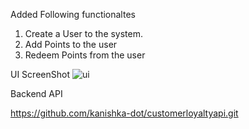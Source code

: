 Added Following functionaltes

1. Create a User to the system.
2. Add Points to the user
3. Redeem Points from the user

UI ScreenShot
![ui](https://github.com/kanishka-dot/customerloyalty/assets/57704517/c7de7ba9-6e9e-4d4d-bb68-f504f120c961)

Backend API

https://github.com/kanishka-dot/customerloyaltyapi.git


